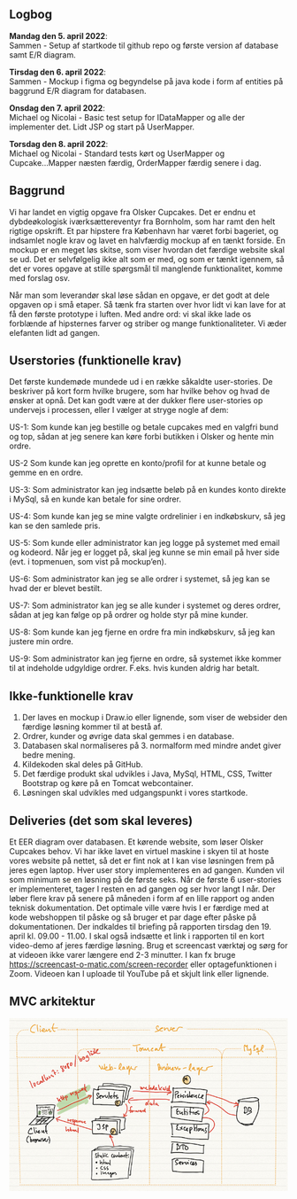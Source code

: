 ## Logbog

**Mandag den 5. april 2022**: \
Sammen - Setup af startkode til github repo og første version af database samt E/R diagram.

**Tirsdag den 6. april 2022**: \
Sammen - Mockup i figma og begyndelse på java kode i form af entities på baggrund E/R diagram for databasen.

**Onsdag den 7. april 2022**: \
Michael og Nicolai - Basic test setup for IDataMapper og alle der implementer det. Lidt JSP og start på UserMapper.

**Torsdag den 8. april 2022**: \
Michael og Nicolai - Standard tests kørt og UserMapper og Cupcake...Mapper næsten færdig, OrderMapper færdig senere i dag.

## Baggrund
Vi har landet en vigtig opgave fra Olsker Cupcakes. Det er endnu et dybdeøkologisk iværksættereventyr fra Bornholm, som har ramt den helt rigtige opskrift. Et par hipstere fra København har været forbi bageriet, og indsamlet nogle krav og lavet en halvfærdig mockup af en tænkt forside. En mockup er en meget løs skitse, som viser hvordan det færdige website skal se ud. Det er selvfølgelig ikke alt som er med, og som er tænkt igennem, så det er vores opgave at stille spørgsmål til manglende funktionalitet, komme med forslag osv.

Når man som leverandør skal løse sådan en opgave, er det godt at dele opgaven op i små etaper. Så tænk fra starten over hvor lidt vi kan lave for at få den første prototype i luften. Med andre ord: vi skal ikke lade os forblænde af hipsternes farver og striber og mange funktionaliteter. Vi æder elefanten lidt ad gangen.

## Userstories (funktionelle krav)
Det første kundemøde mundede ud i en række såkaldte user-stories. De beskriver på kort form hvilke brugere, som har hvilke behov og hvad de ønsker at opnå. Det kan godt være at der dukker flere user-stories op undervejs i processen, eller I vælger at stryge nogle af dem:

US-1: Som kunde kan jeg bestille og betale cupcakes med en valgfri bund og top, sådan at jeg senere kan køre forbi butikken i Olsker og hente min ordre.

US-2 Som kunde kan jeg oprette en konto/profil for at kunne betale og gemme en en ordre.

US-3: Som administrator kan jeg indsætte beløb på en kundes konto direkte i MySql, så en kunde kan betale for sine ordrer.

US-4: Som kunde kan jeg se mine valgte ordrelinier i en indkøbskurv, så jeg kan se den samlede pris.

US-5: Som kunde eller administrator kan jeg logge på systemet med email og kodeord. Når jeg er logget på, skal jeg kunne se min email på hver side (evt. i topmenuen, som vist på mockup’en).

US-6: Som administrator kan jeg se alle ordrer i systemet, så jeg kan se hvad der er blevet bestilt.

US-7: Som administrator kan jeg se alle kunder i systemet og deres ordrer, sådan at jeg kan følge op på ordrer og holde styr på mine kunder.

US-8: Som kunde kan jeg fjerne en ordre fra min indkøbskurv, så jeg kan justere min ordre.

US-9: Som administrator kan jeg fjerne en ordre, så systemet ikke kommer til at indeholde udgyldige ordrer. F.eks. hvis kunden aldrig har betalt.

## Ikke-funktionelle krav
1. Der laves en mockup i Draw.io eller lignende, som viser de websider den færdige løsning kommer til at bestå af.
2. Ordrer, kunder og øvrige data skal gemmes i en database.
3. Databasen skal normaliseres på 3. normalform med mindre andet giver bedre mening.
4. Kildekoden skal deles på GitHub.
5. Det færdige produkt skal udvikles i Java, MySql, HTML, CSS, Twitter Bootstrap og køre på en Tomcat webcontainer.
6. Løsningen skal udvikles med udgangspunkt i vores startkode.

## Deliveries (det som skal leveres)
Et EER diagram over databasen.
Et kørende website, som løser Olsker Cupcakes behov. Vi har ikke lavet en virtuel maskine i skyen til at hoste vores website på nettet, så det er fint nok at I kan vise løsningen frem på jeres egen laptop.
Hver user story implementeres en ad gangen. Kunden vil som minimum se en løsning på de første seks.
Når de første 6 user-stories er implementeret, tager I resten en ad gangen og ser hvor langt I når.
Der løber flere krav på senere på måneden i form af en lille rapport og anden teknisk dokumentation. Det optimale ville være hvis I er færdige med at kode webshoppen til påske og så bruger et par dage efter påske på dokumentationen. Der indkaldes til briefing på rapporten tirsdag den 19. april kl. 09.00 - 11.00.
I skal også indsætte et link i rapporten til en kort video-demo af jeres færdige løsning. Brug et screencast værktøj og sørg for at videoen ikke varer længere end 2-3 minutter. I kan fx bruge https://screencast-o-matic.com/screen-recorder eller optagefunktionen i Zoom. Videoen kan I uploade til YouTube på et skjult link eller lignende.

## MVC arkitektur

![MVC arkitektur](documentation/mvc.jpg)